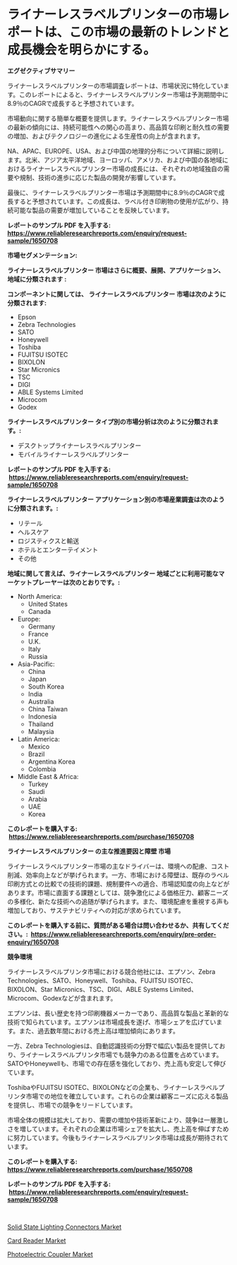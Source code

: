 <p><h1>ライナーレスラベルプリンターの市場レポートは、この市場の最新のトレンドと成長機会を明らかにする。</h1></p><p><strong>エグゼクティブサマリー</strong></p>
<p><p>ライナーレスラベルプリンターの市場調査レポートは、市場状況に特化しています。このレポートによると、ライナーレスラベルプリンター市場は予測期間中に8.9％のCAGRで成長すると予想されています。</p><p>市場動向に関する簡単な概要を提供します。ライナーレスラベルプリンター市場の最新の傾向には、持続可能性への関心の高まり、高品質な印刷と耐久性の需要の増加、およびテクノロジーの進化による生産性の向上が含まれます。</p><p>NA、APAC、EUROPE、USA、および中国の地理的分布について詳細に説明します。北米、アジア太平洋地域、ヨーロッパ、アメリカ、および中国の各地域におけるライナーレスラベルプリンター市場の成長には、それぞれの地域独自の需要や規制、技術の進歩に応じた製品の開発が影響しています。</p><p>最後に、ライナーレスラベルプリンター市場は予測期間中に8.9％のCAGRで成長すると予想されています。この成長は、ラベル付き印刷物の使用が広がり、持続可能な製品の需要が増加していることを反映しています。</p></p>
<p><strong>レポートのサンプル PDF を入手する: <a href="https://www.reliableresearchreports.com/enquiry/request-sample/1650708">https://www.reliableresearchreports.com/enquiry/request-sample/1650708</a></strong></p>
<p><strong>市場セグメンテーション:</strong></p>
<p><strong> ライナーレスラベルプリンター 市場はさらに概要、展開、アプリケーション、地域に分類されます :</strong></p>
<p><strong>コンポーネントに関しては、 ライナーレスラベルプリンター 市場は次のように分類されます: &nbsp;</strong></p>
<p><ul><li>Epson</li><li>Zebra Technologies</li><li>SATO</li><li>Honeywell</li><li>Toshiba</li><li>FUJITSU ISOTEC</li><li>BIXOLON</li><li>Star Micronics</li><li>TSC</li><li>DIGI</li><li>ABLE Systems Limited</li><li>Microcom</li><li>Godex</li></ul></p>
<p><strong> ライナーレスラベルプリンター タイプ別の市場分析は次のように分類されます。:</strong></p>
<p><ul><li>デスクトップライナーレスラベルプリンター</li><li>モバイルライナーレスラベルプリンター</li></ul></p>
<p><strong>レポートのサンプル PDF を入手する: &nbsp;<a href="https://www.reliableresearchreports.com/enquiry/request-sample/1650708">https://www.reliableresearchreports.com/enquiry/request-sample/1650708</a></strong></p>
<p><strong> ライナーレスラベルプリンター アプリケーション別の市場産業調査は次のように分類されます。:</strong></p>
<p><ul><li>リテール</li><li>ヘルスケア</li><li>ロジスティクスと輸送</li><li>ホテルとエンターテイメント</li><li>その他</li></ul></p>
<p><strong>地域に関して言えば、ライナーレスラベルプリンター 地域ごとに利用可能なマーケットプレーヤーは次のとおりです。:</strong></p>
<p><ul>
    <li>
        North America:
        <ul>
            <li>United States</li>
            <li>Canada</li>
        </ul>
    </li>
    <li>
        Europe:
        <ul>
            <li>Germany</li>
            <li>France</li>
            <li>U.K.</li>
            <li>Italy</li>
            <li>Russia</li>
        </ul>
    </li>
    <li>
        Asia-Pacific:
        <ul>
            <li>China</li>
            <li>Japan</li>
            <li>South Korea</li>
            <li>India</li>
            <li>Australia</li>
            <li>China Taiwan</li>
            <li>Indonesia</li>
            <li>Thailand</li>
            <li>Malaysia</li>
        </ul>
    </li>
    <li>
        Latin America:
        <ul>
            <li>Mexico</li>
            <li>Brazil</li>
            <li>Argentina Korea</li>
            <li>Colombia</li>
        </ul>
    </li>
    <li>
        Middle East & Africa:
        <ul>
            <li>Turkey</li>
            <li>Saudi</li>
            <li>Arabia</li>
            <li>UAE</li>
            <li>Korea</li>
        </ul>
    </li>
    </ul></p>
<p><strong>このレポートを購入する: &nbsp;<a href="https://www.reliableresearchreports.com/purchase/1650708">https://www.reliableresearchreports.com/purchase/1650708</a></strong></p>
<p><strong>ライナーレスラベルプリンター の主な推進要因と障壁 市場</strong></p>
<p><p>ライナーレスラベルプリンター市場の主なドライバーは、環境への配慮、コスト削減、効率向上などが挙げられます。一方、市場における障壁は、既存のラベル印刷方式との比較での技術的課題、規制要件への適合、市場認知度の向上などがあります。市場に直面する課題としては、競争激化による価格圧力、顧客ニーズの多様化、新たな技術への追随が挙げられます。また、環境配慮を重視する声も増加しており、サステナビリティへの対応が求められています。</p></p>
<p><strong>このレポートを購入する前に、質問がある場合は問い合わせるか、共有してください。:&nbsp; <a href="https://www.reliableresearchreports.com/enquiry/pre-order-enquiry/1650708">https://www.reliableresearchreports.com/enquiry/pre-order-enquiry/1650708</a></strong></p>
<p><strong>競争環境</strong></p>
<p><p>ライナーレスラベルプリンタ市場における競合他社には、エプソン、Zebra Technologies、SATO、Honeywell、Toshiba、FUJITSU ISOTEC、BIXOLON、Star Micronics、TSC、DIGI、ABLE Systems Limited、Microcom、Godexなどが含まれます。</p><p>エプソンは、長い歴史を持つ印刷機器メーカーであり、高品質な製品と革新的な技術で知られています。エプソンは市場成長を遂げ、市場シェアを広げています。また、過去数年間における売上高は増加傾向にあります。</p><p>一方、Zebra Technologiesは、自動認識技術の分野で幅広い製品を提供しており、ライナーレスラベルプリンタ市場でも競争力のある位置を占めています。SATOやHoneywellも、市場での存在感を強化しており、売上高も安定して伸びています。</p><p>ToshibaやFUJITSU ISOTEC、BIXOLONなどの企業も、ライナーレスラベルプリンタ市場での地位を確立しています。これらの企業は顧客ニーズに応える製品を提供し、市場での競争をリードしています。</p><p>市場全体の規模は拡大しており、需要の増加や技術革新により、競争は一層激しさを増しています。それぞれの企業は市場シェアを拡大し、売上高を伸ばすために努力しています。今後もライナーレスラベルプリンタ市場は成長が期待されています。</p></p>
<p><strong>このレポートを購入する: &nbsp; <a href="https://www.reliableresearchreports.com/purchase/1650708">https://www.reliableresearchreports.com/purchase/1650708</a></strong></p>
<p><strong>レポートのサンプル PDF を入手する: &nbsp;<a href="https://www.reliableresearchreports.com/enquiry/request-sample/1650708">https://www.reliableresearchreports.com/enquiry/request-sample/1650708</a></strong><strong></strong></p>
<p>&nbsp;</p>
<p><p><a href="https://github.com/pjcfca/Market-Research-Report-List-2/blob/main/solid-state-lighting-connectors-market.md">Solid State Lighting Connectors Market</a></p><p><a href="https://github.com/wusalecollins540tpqoz/Market-Research-Report-List-1/blob/main/card-reader-market.md">Card Reader Market</a></p><p><a href="https://github.com/kathiaseamanalvaradovlprc2h/Market-Research-Report-List-1/blob/main/photoelectric-coupler-market.md">Photoelectric Coupler Market</a></p></p>